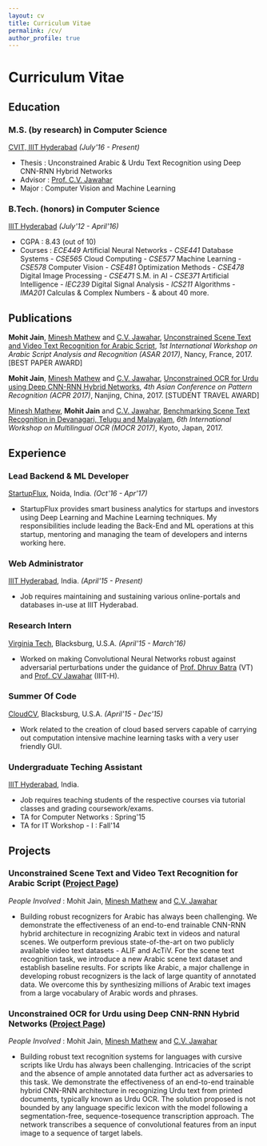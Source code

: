 ```yaml
---
layout: cv
title: Curriculum Vitae
permalink: /cv/
author_profile: true
---
```


# Curriculum Vitae

## Education
### M.S. (by research) in Computer Science
[CVIT, IIIT Hyderabad](http://cvit.iiit.ac.in) _(July'16 - Present)_
* Thesis        : Unconstrained Arabic & Urdu Text Recognition using Deep CNN-RNN Hybrid Networks
* Advisor       : [Prof. C.V. Jawahar](http://cvit.iiit.ac.in/people/faculty/people/faculty/cvit-faculty/jawahar)
* Major         : Computer Vision and Machine Learning

### B.Tech. (honors) in Computer Science
[IIIT Hyderabad](https://iiit.ac.in) _(July'12 - April'16)_
* CGPA          : 8.43 (out of 10)
* Courses       : *ECE449* Artificial Neural Networks - *CSE441* Database Systems - *CSE565* Cloud Computing - *CSE577* Machine Learning - *CSE578* Computer Vision - *CSE481* Optimization Methods - *CSE478* Digital Image Processing - *CSE471* S.M. in AI - *CSE371* Artificial Intelligence - *IEC239* Digital Signal Analysis - *ICS211* Algorithms - *IMA201* Calculas & Complex Numbers - & about 40 more.

## Publications

**Mohit Jain**, [Minesh Mathew](mineshmathew.github.io) and [C.V. Jawahar](http://cvit.iiit.ac.in/people/faculty/people/faculty/cvit-faculty/jawahar), [Unconstrained Scene Text and Video Text Recognition for Arabic Script](http://cvit.iiit.ac.in/research/projects/cvit-projects/arabic-text-recognition), _1st International Workshop on Arabic Script Analysis and Recognition (ASAR 2017)_, Nancy, France, 2017.               [BEST PAPER AWARD]

**Mohit Jain**, [Minesh Mathew](mineshmathew.github.io) and [C.V. Jawahar](http://cvit.iiit.ac.in/people/faculty/people/faculty/cvit-faculty/jawahar), [Unconstrained OCR for Urdu using Deep CNN-RNN Hybrid Networks](http://cvit.iiit.ac.in/images/ConferencePapers/2017/ACPR_Camera_Ready___Urdu_OCR__Final_.pdf), _4th Asian Conference on Pattern Recognition (ACPR 2017)_, Nanjing, China, 2017.               [STUDENT TRAVEL AWARD]               

[Minesh Mathew](mineshmathew.github.io), **Mohit Jain** and [C.V. Jawahar](http://cvit.iiit.ac.in/people/faculty/people/faculty/cvit-faculty/jawahar), [Benchmarking Scene Text Recognition in Devanagari, Telugu and Malayalam](http://cvit.iiit.ac.in/images/ConferencePapers/2017/Benchmarkingtelugu_malayalam.pdf), _6th International Workshop on Multilingual OCR (MOCR 2017)_, Kyoto, Japan, 2017.

## Experience
### Lead Backend & ML Developer
[StartupFlux](https://startupflux.com/), Noida, India. _(Oct'16 - Apr'17)_
* StartupFlux provides smart business analytics for startups and investors using Deep Learning and Machine Learning techniques. My responsibilities include leading the Back-End and ML operations at this startup, mentoring and managing the team of developers and interns working here.

### Web Administrator
[IIIT Hyderabad](https://iiit.ac.in), India. _(April'15 - Present)_
* Job requires maintaining and sustaining various online-portals and databases in-use at IIIT Hyderabad.

### Research Intern
[Virginia Tech](https://www.vt.edu/), Blacksburg, U.S.A. _(April'15 - March'16)_
* Worked on making Convolutional Neural Networks robust against adversarial perturbations under the guidance of [Prof. Dhruv Batra](http://www.cc.gatech.edu/~dbatra/index.html) (VT) and [Prof. CV Jawahar](http://cvit.iiit.ac.in/people/faculty/people/faculty/cvit-faculty/jawahar) (IIIT-H).

### Summer Of Code
[CloudCV](https://www.cloudcv.org), Blacksburg, U.S.A. _(April'15 - Dec'15)_
* Work related to the creation of cloud based servers capable of carrying out computation intensive machine learning tasks with a very user friendly GUI.

### Undergraduate Teching Assistant
[IIIT Hyderabad](https://iiit.ac.in), India.
* Job requires teaching students of the respective courses via tutorial classes and grading coursework/exams.
* TA for Computer Networks : Spring'15
* TA for IT Workshop - I : Fall'14

## Projects

### Unconstrained Scene Text and Video Text Recognition for Arabic Script         ([Project Page](http://cvit.iiit.ac.in/research/projects/cvit-projects/arabic-text-recognition))
_People Involved_ : Mohit Jain, [Minesh Mathew](mineshmathew.github.io) and [C.V. Jawahar](http://cvit.iiit.ac.in/people/faculty/people/faculty/cvit-faculty/jawahar)
* Building robust recognizers for Arabic has always been challenging. We demonstrate the effectiveness of an end-to-end trainable CNN-RNN hybrid architecture in recognizing Arabic text in videos and natural scenes. We outperform previous state-of-the-art on two publicly available video text datasets - ALIF and AcTiV. For the scene text recognition task, we introduce a new Arabic scene text dataset and establish baseline results. For scripts like Arabic, a major challenge in developing robust recognizers is the lack of large quantity of annotated data. We overcome this by synthesizing millions of Arabic text images from a large vocabulary of Arabic words and phrases.

### Unconstrained OCR for Urdu using Deep CNN-RNN Hybrid Networks         ([Project Page](http://cvit.iiit.ac.in/research/projects/cvit-projects/iiit-urdu-ocr))
_People Involved_ : Mohit Jain, [Minesh Mathew](mineshmathew.github.io) and [C.V. Jawahar](http://cvit.iiit.ac.in/people/faculty/people/faculty/cvit-faculty/jawahar)
* Building robust text recognition systems for languages with cursive scripts like Urdu has always been challenging. Intricacies of the script and the absence of ample annotated data further act as adversaries to this task. We demonstrate the effectiveness of an end-to-end trainable hybrid CNN-RNN architecture in recognizing Urdu text from printed documents, typically known as Urdu OCR. The solution proposed is not bounded by any language specific lexicon with the model following a segmentation-free, sequence-tosequence transcription approach. The network transcribes a sequence of convolutional features from an input image to a sequence of target labels.
